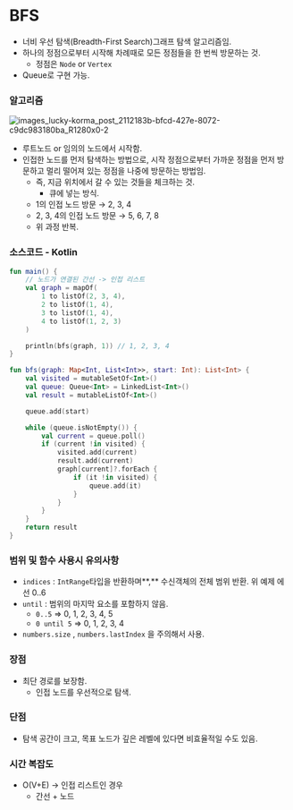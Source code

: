 # BFS

- 너비 우선 탐색(Breadth-First Search)그래프 탐색 알고리즘임.
- 하나의 정점으로부터 시작해 차례때로 모든 정점들을 한 번씩 방문하는 것.
    - 정점은 `Node` or `Vertex`
- Queue로 구현 가능.

### 알고리즘
![images_lucky-korma_post_2112183b-bfcd-427e-8072-c9dc983180ba_R1280x0-2](https://github.com/jiwon2724/TIL/assets/70135188/5e576908-b0e3-4f24-bc2b-8b3ee24f9b89)


- 루트노드 or 임의의 노드에서 시작함.
- 인접한 노드를 먼저 탐색하는 방법으로, 시작 정점으로부터 가까운 정점을 먼저 방문하고 멀리 떨어져 있는 정점을 나중에 방문하는 방법임.
    - 즉, 지금 위치에서 갈 수 있는 것들을 체크하는 것.
        - 큐에 넣는 방식.
    - 1의 인접 노드 방문 → 2, 3, 4
    - 2, 3, 4의 인접 노드 방문 → 5, 6, 7, 8
    - 위 과정 반복.

### 소스코드 - Kotlin

```kotlin
fun main() {
    // 노드가 연결된 간선 -> 인접 리스트
    val graph = mapOf(
        1 to listOf(2, 3, 4),
        2 to listOf(1, 4),
        3 to listOf(1, 4),
        4 to listOf(1, 2, 3)
    )

    println(bfs(graph, 1)) // 1, 2, 3, 4
}

fun bfs(graph: Map<Int, List<Int>>, start: Int): List<Int> {
    val visited = mutableSetOf<Int>()
    val queue: Queue<Int> = LinkedList<Int>()
    val result = mutableListOf<Int>()

    queue.add(start)

    while (queue.isNotEmpty()) {
        val current = queue.poll()
        if (current !in visited) {
            visited.add(current)
            result.add(current)
            graph[current]?.forEach {
                if (it !in visited) {
                    queue.add(it)
                }
            }
        }
    }
    return result
}
```

### 범위 및 함수 사용시 유의사항

- `indices` : `IntRange`타입을 반환하며**,** 수신객체의 전체 범위 반환. 위 예제 에선 0..6
- `until` : 범위의 마지막 요소를 포함하지 않음.
    - `0..5` => 0, 1, 2, 3, 4, 5
    - `0 until 5` => 0, 1, 2, 3, 4
- `numbers.size` , `numbers.lastIndex` 을 주의해서 사용.

### 장점

- 최단 경로를 보장함.
    - 인접 노드를 우선적으로 탐색.

### 단점

- 탐색 공간이 크고, 목표 노드가 깊은 레벨에 있다면 비효율적일 수도 있음.

### 시간 복잡도

- O(V+E) → 인접 리스트인 경우
    - 간선 + 노드
